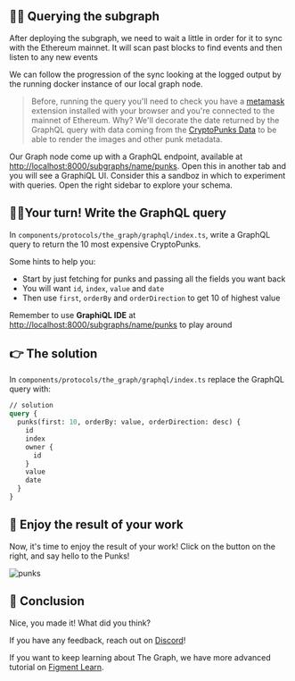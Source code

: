 ## 🕵🏻 Querying the subgraph

After deploying the subgraph, we need to wait a little in order for it to sync with the Ethereum mainnet. It will scan past blocks to find events and then listen to any new events

We can follow the progression of the sync looking at the logged output by the running docker instance of our local graph node.

> Before, running the query you'll need to check you have a [metamask](https://metamask.io/) extension installed with your browser and you're connected to the mainnet of Ethereum. Why? We'll decorate the date returned by the GraphQL query with data coming from the [CryptoPunks Data](https://etherscan.io/address/0x16F5A35647D6F03D5D3da7b35409D65ba03aF3B2#readContract) to be able to render the images and other punk metadata.

Our Graph node come up with a GraphQL endpoint, available at [http://localhost:8000/subgraphs/name/punks](http://localhost:8000/subgraphs/name/punks/graphql). Open this in another tab and you will see a GraphiQL UI. Consider this a sandboz in which to experiment with queries. Open the right sidebar to explore your schema.

## 👨‍💻Your turn! Write the GraphQL query

In `components/protocols/the_graph/graphql/index.ts`, write a GraphQL query to return the 10 most expensive CryptoPunks.

Some hints to help you:

- Start by just fetching for punks and passing all the fields you want back
- You will want `id`, `index`, `value` and `date`
- Then use `first`, `orderBy` and `orderDirection` to get 10 of highest value

Remember to use **GraphiQL IDE** at [http://localhost:8000/subgraphs/name/punks](http://localhost:8000/subgraphs/name/punks) to play around

## 👉 The solution

In `components/protocols/the_graph/graphql/index.ts` replace the GraphQL query with:

```graphql
// solution
query {
  punks(first: 10, orderBy: value, orderDirection: desc) {
    id
    index
    owner {
      id
    }
    value
    date
  }
}
```

## 🥳 Enjoy the result of your work

Now, it's time to enjoy the result of your work! Click on the button on the right, and say hello to the Punks!

![punks](https://raw.githubusercontent.com/figment-networks/datahub-learn/master/figment-learn/new-pathways/assets/the-graph/query-01.png)

## 🏁 Conclusion

Nice, you made it! What did you think?

If you have any feedback, reach out on [Discord](https://discord.com/invite/fszyM7K)!

If you want to keep learning about The Graph, we have more advanced tutorial on [Figment Learn](https://learn.figment.io/protocols/thegraph).
